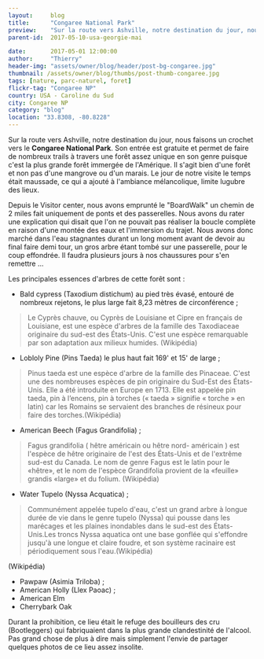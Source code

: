 ```yaml
---
layout:     blog
title:      "Congaree National Park"
preview:    "Sur la route vers Ashville, notre destination du jour, nous faisons un crochet vers le Congaree National Park. Son entrée est... "
parent-id:  2017-05-10-usa-georgie-mai

date:       2017-05-01 12:00:00
author:     "Thierry"
header-img: "assets/owner/blog/header/post-bg-congaree.jpg"
thumbnail: /assets/owner/blog/thumbs/post-thumb-congaree.jpg
tags: [nature, parc-naturel, foret]
flickr-tag: "Congaree NP"
country: USA - Caroline du Sud
city: Congaree NP
category: "blog"
location: "33.8308, -80.8228"
---
```


Sur la route vers Ashville, notre destination du jour, nous faisons un crochet vers le **Congaree National Park**. Son entrée est gratuite et permet de faire de nombreux trails à travers une forêt assez unique en son genre puisque c'est la plus grande forêt immergée de l'Amérique. Il s'agit bien d'une forêt et non pas d'une mangrove ou d'un marais. Le jour de notre visite le temps était maussade, ce qui a ajouté à l'ambiance mélancolique, limite lugubre des lieux. 

Depuis le Visitor center, nous avons emprunté le "BoardWalk" un chemin de 2 miles fait uniquement de ponts et des passerelles. Nous avons du rater une explication qui disait que l'on ne pouvait pas réaliser la boucle complète en raison d'une montée des eaux et l'immersion du trajet. Nous avons donc marché dans l'eau stagnantes durant un long moment avant de devoir au final faire demi tour, un gros arbre étant tombé sur une passerelle, pour le coup effondrée. Il faudra plusieurs jours à nos chaussures pour s'en remettre ...


Les principales essences d'arbres de cette forêt sont :
* Bald cypress (Taxodium distichum) au pied très évasé, entouré de nombreux rejetons, le plus large fait 8,23 mètres de circonférence ;
>Le Cyprès chauve, ou Cyprès de Louisiane et Cipre en français de Louisiane, est une espèce d'arbres de la famille des Taxodiaceae originaire du sud-est des États-Unis. C'est une espèce remarquable par son adaptation aux milieux humides. (Wikipédia)

* Lobloly Pine (Pins Taeda) le plus haut fait 169' et 15' de large ;
>Pinus taeda est une espèce d'arbre de la famille des Pinaceae. C'est une des nombreuses espèces de pin originaire du Sud-Est des États-Unis. Elle a été introduite en Europe en 1713. Elle est appelée pin taeda, pin à l’encens, pin à torches (« taeda » signifie « torche » en latin) car les Romains se servaient des branches de résineux pour faire des torches.(Wikipédia)

* American Beech (Fagus Grandifolia) ;
> Fagus grandifolia ( hêtre américain ou hêtre nord- américain ) est l'espèce de hêtre originaire de l'est des États-Unis et de l'extrême sud-est du Canada. Le nom de genre Fagus est le latin pour le «hêtre», et le nom de l'espèce Grandifolia provient de la «feuille» grandis «large» et du folium. (Wikipédia)

* Water Tupelo (Nyssa Acquatica) ;
> Communément appelée tupelo d'eau, c'est un grand arbre à longue durée de vie dans le genre tupelo (Nyssa) qui pousse dans les marécages et les plaines inondables dans le sud-est des États-Unis.Les troncs Nyssa aquatica ont une base gonflée qui s'effondre jusqu'à une longue et claire foudre, et son système racinaire est périodiquement sous l'eau.(Wikipédia)







(Wikipédia)

* Pawpaw (Asimia Triloba) ;
* American Holly (Llex Paoac) ;
* American Elm
* Cherrybark Oak


Durant la prohibition, ce lieu était le refuge des bouilleurs des cru (Bootleggers) qui fabriquaient dans la plus grande clandestinité de l'alcool. Pas grand chose de plus à dire mais simplement l'envie de partager quelques photos de ce lieu assez insolite.
